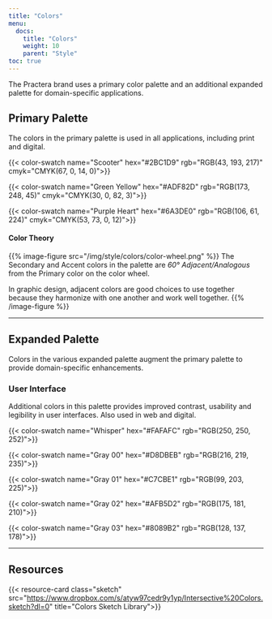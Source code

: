 ```yaml
---
title: "Colors"
menu:
  docs:
    title: "Colors"
    weight: 10
    parent: "Style"
toc: true
---
```


The Practera brand uses a primary color palette and an additional expanded palette for domain-specific applications.

## Primary Palette

The colors in the primary palette is used in all applications, including print and digital.

{{< color-swatch name="Scooter" hex="#2BC1D9" rgb="RGB(43, 193, 217)" cmyk="CMYK(67, 0, 14, 0)">}}

{{< color-swatch name="Green Yellow" hex="#ADF82D" rgb="RGB(173, 248, 45)" cmyk="CMYK(30, 0, 82, 3)">}}

{{< color-swatch name="Purple Heart" hex="#6A3DE0" rgb="RGB(106, 61, 224)" cmyk="CMYK(53, 73, 0, 12)">}}

#### Color Theory

{{% image-figure src="/img/style/colors/color-wheel.png" %}}
  The Secondary and Accent colors in the palette are _60° Adjacent/Analogous_ from the Primary color on the color wheel.
  
  In graphic design, adjacent colors are good choices to use together because they harmonize with one another and work well together.
{{% /image-figure %}}

---

## Expanded Palette

Colors in the various expanded palette augment the primary palette to provide domain-specific enhancements.

### User Interface

Additional colors in this palette provides improved contrast, usability and legibility in user interfaces. Also used in web and digital.

{{< color-swatch name="Whisper" hex="#FAFAFC" rgb="RGB(250, 250, 252)">}}

{{< color-swatch name="Gray 00" hex="#D8DBEB" rgb="RGB(216, 219, 235)">}}

{{< color-swatch name="Gray 01" hex="#C7CBE1" rgb="RGB(99, 203, 225)">}}

{{< color-swatch name="Gray 02" hex="#AFB5D2" rgb="RGB(175, 181, 210)">}}

{{< color-swatch name="Gray 03" hex="#8089B2" rgb="RGB(128, 137, 178)">}}

---

## Resources

{{< resource-card class="sketch" src="https://www.dropbox.com/s/atyw97cedr9y1yp/Intersective%20Colors.sketch?dl=0" title="Colors Sketch Library">}}